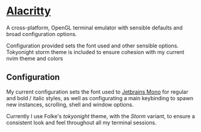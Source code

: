 # [Alacritty](https://github.com/alacritty/alacritty)

A cross-platform, OpenGL terminal emulator with
sensible defaults and broad configuration options.

Configuration provided sets the font used and other sensible options.
Tokyonight storm theme is included
to ensure cohesion with my current nvim theme and colors

## Configuration

My current configuration sets the font
used to [Jetbrains Mono](https://www.jetbrains.com/lp/mono/)
for regular and bold / italic styles, as well as
configurating a main keybinding to spawn new instances,
scrolling, shell and window options.

Currently I use Folke's _tokyonight_ theme, with the _Storm_ variant, to
ensure a consistent look and feel throughout all my terminal sessions.

